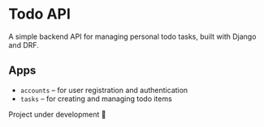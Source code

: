 # Todo API

A simple backend API for managing personal todo tasks, built with Django and DRF.

## Apps

- `accounts` – for user registration and authentication  
- `tasks` – for creating and managing todo items

Project under development 🚧
